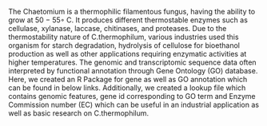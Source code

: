 The Chaetomium is a thermophilic filamentous fungus, having the ability to grow at 50 − 55◦ C. 
It produces different thermostable enzymes such as cellulase, xylanase, laccase, chitinases, and proteases. Due to the thermostability nature of C.thermophilum, 
various industries used this organism for starch degradation, hydrolysis of cellulose for bioethanol production as well as other 
applications requiring enzymatic activities at higher temperatures.
The genomic and transcriptomic sequence data often interpreted by functional annotation through Gene Ontology (GO) database.
Here, we created an R Package for gene as well as GO annotation which can be found in below links. 
Additionally, we created a lookup file which contains genomic features, gene id corresponding to GO term and Enzyme Commission number (EC) which can be useful in an industrial application as well as basic research on C.thermophilum.
